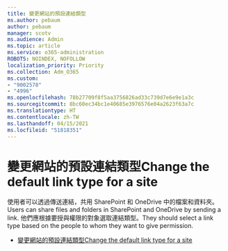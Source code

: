 ```yaml
---
title: 變更網站的預設連結類型
ms.author: pebaum
author: pebaum
manager: scotv
ms.audience: Admin
ms.topic: article
ms.service: o365-administration
ROBOTS: NOINDEX, NOFOLLOW
localization_priority: Priority
ms.collection: Adm_O365
ms.custom:
- "9002578"
- "4996"
ms.openlocfilehash: 78b27709f8f5aa3756826ad33c739d7e6e9e1a3c
ms.sourcegitcommit: 8bc60ec34bc1e40685e3976576e04a2623f63a7c
ms.translationtype: HT
ms.contentlocale: zh-TW
ms.lasthandoff: 04/15/2021
ms.locfileid: "51818351"
---
```

# <a name="change-the-default-link-type-for-a-site"></a><span data-ttu-id="b8308-102">變更網站的預設連結類型</span><span class="sxs-lookup"><span data-stu-id="b8308-102">Change the default link type for a site</span></span>

<span data-ttu-id="b8308-103">使用者可以透過傳送連結，共用 SharePoint 和 OneDrive 中的檔案和資料夾。</span><span class="sxs-lookup"><span data-stu-id="b8308-103">Users can share files and folders in SharePoint and OneDrive by sending a link.</span></span> <span data-ttu-id="b8308-104">他們應根據要授與權限的對象選取連結類型。</span><span class="sxs-lookup"><span data-stu-id="b8308-104">They should select a link type based on the people to whom they want to give permission.</span></span>

- [<span data-ttu-id="b8308-105">變更網站的預設連結類型</span><span class="sxs-lookup"><span data-stu-id="b8308-105">Change the default link type for a site</span></span>](https://docs.microsoft.com/sharepoint/change-default-sharing-link)
